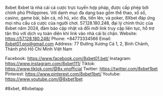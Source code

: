 8xbet
8xbet là nhà cái cá cược trực tuyến hợp pháp, được cấp phép bởi chính phủ Philippines. Với danh mục đa dạng bao gồm thể thao, xổ số, casino, game bài, bắn cá, nổ hũ, xóc đĩa, tiến lên, và poker, 8Xbet đáp ứng mọi nhu cầu cá cược của người chơi. 57.128.180.248, đại lý chính thức của 8xbet năm 2024, đảm bảo cập nhật và đổi mới link truy cập liên tục, hỗ trợ tân thủ với dịch vụ toàn diện khi link vào nhà cái bị chặn.
Website: https://57.128.180.248/
Phone: +84773334566
Email: 8xbet01.pro@gmail.com 
Address: 77 Đường Xương Cá 1, 2, Bình Chánh, Thành phố Hồ Chí Minh Việt Nam

Facebook: https://www.facebook.com/8xbet01.bet/ 
Instagram: https://www.instagram.com/8xbet111/ 
Tiktok: https://www.tiktok.com/@8x.vnofficial 
Twitter: https://twitter.com/8xbet1bet 
Pinterest: https://www.pinterest.com/8xbet1bet/ 
Youtube: https://www.youtube.com/@8xbet1bet

#8xbet, #8xbetapp